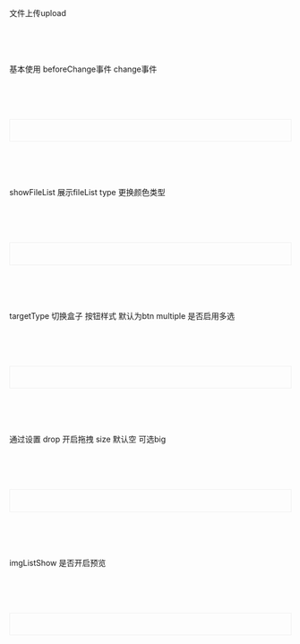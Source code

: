文件上传upload

<script setup>
import demo1 from './demo1.vue';
import demo2 from './demo2.vue';
import demo3 from './demo3.vue';
import demo4 from './demo4.vue';
import demo5 from './demo5.vue';
import codeds from '@/components/codeds.vue';
</script>


<div class="doc1">
  基本使用
  beforeChange事件
  change事件
</div>
<div class="doc2">
  <demo1></demo1>
</div>
<Suspense><codeds compname="lupload" demoname="demo1"></codeds></Suspense>
<div class="doc1">
  showFileList 展示fileList
  type 更换颜色类型
</div>
<div class="doc2">
  <demo2></demo2>
</div>
<Suspense><codeds compname="lupload" demoname="demo2"></codeds></Suspense>
<div class="doc1">
  targetType 切换盒子 按钮样式 默认为btn
  multiple 是否启用多选
</div>
<div class="doc2">
  <demo3></demo3>
</div>
<Suspense><codeds compname="lupload" demoname="demo3"></codeds></Suspense>
<div class="doc1">
  通过设置 drop 开启拖拽
  size 默认空 可选big
</div>
<div class="doc2">
  <demo4></demo4>
</div>
<Suspense><codeds compname="lupload" demoname="demo4"></codeds></Suspense>
<div class="doc1">
  imgListShow 是否开启预览
</div>
<div class="doc2">
  <demo5></demo5>
</div>
<Suspense><codeds compname="lupload" demoname="demo5"></codeds></Suspense>

<style>
.doc2{
    display:"block";
    border:1px solid #f0f0f0;
    /* height:20vh; */
    padding:2vw;
    margin-top:2vh;
}
.doc1{
    margin-top:2vh;
}
</style>